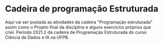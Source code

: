 # Cadeira de programação Estruturada 

Aqui vai ser postada as atividades da cadeira "Programação estruturada" assim como o Projeto final da disciplina e alguns exercícios próprios que criei.
Período 2021.2 da cadeira de Programação Estruturada do curso Ciência de Dados e IA na UFPB.
